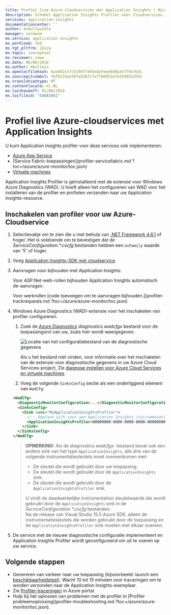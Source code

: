 ```yaml
---
title: Profiel live Azure-cloudservices met Application Insights | Microsoft Docs
description: Schakel Application Insights Profiler voor Cloudservices.
services: application-insights
documentationcenter: ''
author: mrbullwinkle
manager: carmonm
ms.service: application-insights
ms.workload: tbd
ms.tgt_pltfrm: ibiza
ms.topic: conceptual
ms.reviewer: cawa
ms.date: 08/06/2018
ms.author: mbullwin
ms.openlocfilehash: 6ae662c57c5196ff495edafeee0d6ba5f79e76d1
ms.sourcegitcommit: fbf0124ae39fa526fc7e7768952efe32093e3591
ms.translationtype: MT
ms.contentlocale: nl-NL
ms.lasthandoff: 01/08/2019
ms.locfileid: "54082841"
---
```

# <a name="profile-live-azure-cloud-services-with-application-insights"></a>Profiel live Azure-cloudservices met Application Insights

U kunt Application Insights profiler voor deze services ook implementeren:
* [Azure App Service](../../azure-monitor/app/profiler.md?toc=/azure/azure-monitor/toc.json)
* [Service Fabric-toepassingen](profiler-servicefabric.md ?toc=/azure/azure-monitor/toc.json)
* [Virtuele machines](profiler-vm.md?toc=/azure/azure-monitor/toc.json)

Application Insights Profiler is geïnstalleerd met de extensie voor Windows Azure Diagnostics (WAD). U hoeft alleen het configureren van WAD voor het installeren van de profiler en profielen verzenden naar uw Application Insights-resource.

## <a name="enable-profiler-for-your-azure-cloud-service"></a>Inschakelen van profiler voor uw Azure-Cloudservice
1. Selectievakje om te zien die u met behulp van [.NET Framework 4.6.1](https://docs.microsoft.com/dotnet/framework/migration-guide/how-to-determine-which-versions-are-installed) of hoger.  Het is voldoende om te bevestigen dat de *ServiceConfiguration.\*.cscfg* bestanden hebben een `osFamily` waarde van '5' of hoger.
1. Voeg [Application Insights-SDK met cloudservice](../../azure-monitor/app/cloudservices.md?toc=/azure/azure-monitor/toc.json).
1. Aanvragen voor bijhouden met Application Insights:

    Voor ASP.Net-web-rollen bijhouden Application Insights automatisch de-aanvragen.

    Voor werkrollen [code toevoegen om te-aanvragen bijhouden.](profiler-trackrequests.md ?toc=/azure/azure-monitor/toc.json)

    

1. Windows Azure Diagnostics (WAD)-extensie voor het inschakelen van profiler configureren.



    1. Zoek de [Azure Diagnostics](https://docs.microsoft.com/azure/monitoring-and-diagnostics/azure-diagnostics) *diagnostics.wadcfgx* bestand voor de toepassingsrol van uw, zoals hier wordt weergegeven:  

       ![Locatie van het configuratiebestand van de diagnostische gegevens](./media/profiler-cloudservice/cloudservice-solutionexplorer.png)  

        Als u het bestand niet vinden, voor informatie over het inschakelen van de extensie voor diagnostische gegevens in uw Azure Cloud Services-project, Zie [diagnose instellen voor Azure Cloud Services en virtuele machines](https://docs.microsoft.com/azure/vs-azure-tools-diagnostics-for-cloud-services-and-virtual-machines#enable-diagnostics-in-cloud-service-projects-before-deploying-them).

    1. Voeg de volgende `SinksConfig` sectie als een onderliggend element van `WadCfg`:  

      ```xml
      <WadCfg>
        <DiagnosticMonitorConfiguration>...</DiagnosticMonitorConfiguration>
        <SinksConfig>
          <Sink name="MyApplicationInsightsProfiler">
            <!-- Replace with your own Application Insights instrumentation key. -->
            <ApplicationInsightsProfiler>00000000-0000-0000-0000-000000000000</ApplicationInsightsProfiler>
          </Sink>
        </SinksConfig>
      </WadCfg>
      ```

    >   **OPMERKING:** Als de *diagnostics.wadcfgx* -bestand bevat ook een andere sink van het type `ApplicationInsights`, alle drie van de volgende instrumentatiesleutels moet overeenkomen met:  
    >  * De sleutel die wordt gebruikt door uw toepassing.  
    >  * De sleutel die wordt gebruikt door de `ApplicationInsights` sink.  
    >  * De sleutel die wordt gebruikt door de `ApplicationInsightsProfiler` sink.  
    >
    > U vindt de daadwerkelijke instrumentation sleutelwaarde die wordt gebruikt door de `ApplicationInsights` sink in de *ServiceConfiguration.\*.cscfg* bestanden.  
    > Na de release van Visual Studio 15.5 Azure SDK, alleen de instrumentatiesleutels die worden gebruikt door de toepassing en de `ApplicationInsightsProfiler` sink moeten met elkaar overeen.
1. De service met de nieuwe diagnostische configuratie implementeert en Application Insights Profiler wordt geconfigureerd om uit te voeren op uw service.
 
## <a name="next-steps"></a>Volgende stappen

- Genereren van verkeer naar uw toepassing (bijvoorbeeld: launch een [beschikbaarheidstest](https://docs.microsoft.com/azure/application-insights/app-insights-monitor-web-app-availability)). Wacht 10 tot 15 minuten voor traceringen om te worden verzonden naar de Application Insights-exemplaar.
- Zie [Profiler-traceringen](https://docs.microsoft.com/azure/application-insights/app-insights-profiler-overview?toc=/azure/azure-monitor/toc.json) in Azure portal.
- Hulp bij het oplossen van problemen met de profiler in [Profiler probleemoplossing](profiler-troubleshooting.md ?toc=/azure/azure-monitor/toc.json).